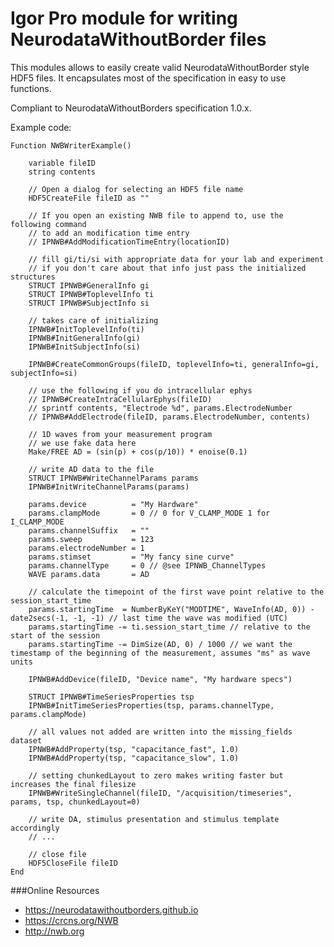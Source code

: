 # Igor Pro module for writing NeurodataWithoutBorder files

This modules allows to easily create valid NeurodataWithoutBorder style HDF5
files. It encapsulates most of the specification in easy to use functions.

Compliant to NeurodataWithoutBorders specification 1.0.x.

Example code:
~~~~~~~~~~~~~~~~~~~~~~~~~~~~~~{.ipf}
Function NWBWriterExample()

	variable fileID
	string contents

	// Open a dialog for selecting an HDF5 file name
	HDF5CreateFile fileID as ""

	// If you open an existing NWB file to append to, use the following command
	// to add an modification time entry
	// IPNWB#AddModificationTimeEntry(locationID)

	// fill gi/ti/si with appropriate data for your lab and experiment
	// if you don't care about that info just pass the initialized structures
	STRUCT IPNWB#GeneralInfo gi
	STRUCT IPNWB#ToplevelInfo ti
	STRUCT IPNWB#SubjectInfo si

	// takes care of initializing
	IPNWB#InitToplevelInfo(ti)
	IPNWB#InitGeneralInfo(gi)
	IPNWB#InitSubjectInfo(si)

	IPNWB#CreateCommonGroups(fileID, toplevelInfo=ti, generalInfo=gi, subjectInfo=si)

	// use the following if you do intracellular ephys
	// IPNWB#CreateIntraCellularEphys(fileID)
	// sprintf contents, "Electrode %d", params.ElectrodeNumber
	// IPNWB#AddElectrode(fileID, params.ElectrodeNumber, contents)

	// 1D waves from your measurement program
	// we use fake data here
	Make/FREE AD = (sin(p) + cos(p/10)) * enoise(0.1)

	// write AD data to the file
	STRUCT IPNWB#WriteChannelParams params
	IPNWB#InitWriteChannelParams(params)

	params.device          = "My Hardware"
	params.clampMode       = 0 // 0 for V_CLAMP_MODE 1 for I_CLAMP_MODE
	params.channelSuffix   = ""
	params.sweep           = 123
	params.electrodeNumber = 1
	params.stimset         = "My fancy sine curve"
	params.channelType     = 0 // @see IPNWB_ChannelTypes
	WAVE params.data       = AD

	// calculate the timepoint of the first wave point relative to the session_start_time
	params.startingTime  = NumberByKeY("MODTIME", WaveInfo(AD, 0)) - date2secs(-1, -1, -1) // last time the wave was modified (UTC)
	params.startingTime -= ti.session_start_time // relative to the start of the session
	params.startingTime -= DimSize(AD, 0) / 1000 // we want the timestamp of the beginning of the measurement, assumes "ms" as wave units

	IPNWB#AddDevice(fileID, "Device name", "My hardware specs")

	STRUCT IPNWB#TimeSeriesProperties tsp
	IPNWB#InitTimeSeriesProperties(tsp, params.channelType, params.clampMode)

	// all values not added are written into the missing_fields dataset
	IPNWB#AddProperty(tsp, "capacitance_fast", 1.0)
	IPNWB#AddProperty(tsp, "capacitance_slow", 1.0)

	// setting chunkedLayout to zero makes writing faster but increases the final filesize
	IPNWB#WriteSingleChannel(fileID, "/acquisition/timeseries", params, tsp, chunkedLayout=0)

	// write DA, stimulus presentation and stimulus template accordingly
	// ...

	// close file
	HDF5CloseFile fileID
End
~~~~~~~~~~~~~~~~~~~~~~~~~~~~~~

###Online Resources
* https://neurodatawithoutborders.github.io
* https://crcns.org/NWB
* http://nwb.org
